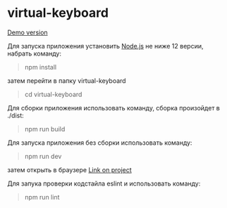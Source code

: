 # virtual-keyboard

[Demo version](https://paulwebdeveloper.github.io/virtual-keyboard/)

Для запуска приложения установить [Node.js](https://nodejs.org/en/) не ниже 12 версии, набрать команду:

  >npm install
  
  затем перейти в папку virtual-keyboard
  >cd virtual-keyboard

Для сборки приложения использовать команду, сборка произойдет в ./dist:

  >npm run build

Для запуска приложения без сборки использовать команду:

  >npm run dev

  затем открыть в браузере [Link on project](http://localhost:8080)

Для запука проверки кодстайла eslint и использовать команду:

  >npm run lint

